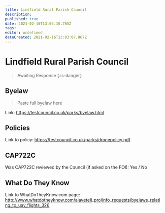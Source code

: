 ```yaml
---
title: Lindfield Rural Parish Council
description: 
published: true
date: 2021-02-16T13:03:10.765Z
tags: 
editor: undefined
dateCreated: 2021-02-16T13:03:07.867Z
---
```


# Lindfield Rural Parish Council
>  Awaiting Response
> {.is-danger}

## Byelaw
> Paste full byelaw here

Link:
https://testcouncil.co.uk/parks/byelaw.html

## Policies
Link to policy:
https://testcouncil.co.uk/parks/dronepolicy.pdf

## CAP722C

Was CAP722C reviewed by the Council (if asked on the FOI): Yes / No

## What Do They Know

Link to WhatDoTheyKnow.com page:
http://www.whatdotheyknow.com/alaveteli_pro/info_requests/byelaws_relating_to_uav_flights_326

